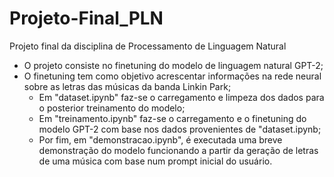 # Projeto-Final_PLN
Projeto final da disciplina de Processamento de Linguagem Natural
- O projeto consiste no finetuning do modelo de linguagem natural GPT-2;
- O finetuning tem como objetivo acrescentar informações na rede neural sobre as letras das músicas da banda Linkin Park;
  * Em "dataset.ipynb" faz-se o carregamento e limpeza dos dados para o posterior treinamento do modelo;
  * Em "treinamento.ipynb" faz-se o carregamento e o finetuning do modelo GPT-2 com base nos dados provenientes de "dataset.ipynb;
  * Por fim, em "demonstracao.ipynb", é executada uma breve demonstração do modelo funcionando a partir da geração de letras de uma música com base num prompt inicial do usuário.
